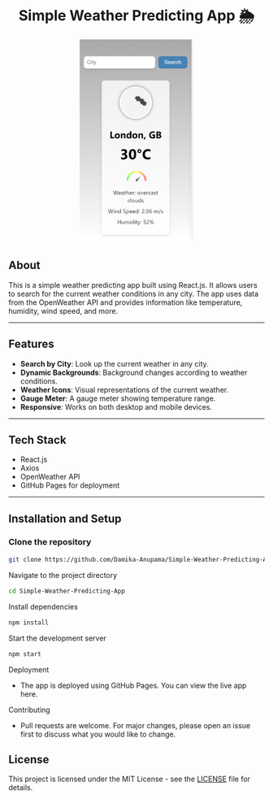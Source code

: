 <div align="center">
  <h1> Simple Weather Predicting App 🌦️ </h1>
</div>
<p align="center">
  <img src="./asset/preview.png" alt="App Preview" height="400"/>
</p>


## About

This is a simple weather predicting app built using React.js. It allows users to search for the current weather conditions in any city. The app uses data from the OpenWeather API and provides information like temperature, humidity, wind speed, and more.

---

## Features

- **Search by City**: Look up the current weather in any city.
- **Dynamic Backgrounds**: Background changes according to weather conditions.
- **Weather Icons**: Visual representations of the current weather.
- **Gauge Meter**: A gauge meter showing temperature range.
- **Responsive**: Works on both desktop and mobile devices.

---

## Tech Stack

- React.js
- Axios
- OpenWeather API
- GitHub Pages for deployment

---

## Installation and Setup

### Clone the repository

```bash
git clone https://github.com/Damika-Anupama/Simple-Weather-Predicting-App.git
```
Navigate to the project directory
```bash
cd Simple-Weather-Predicting-App
``````
Install dependencies
```bash
npm install
``````
Start the development server
```bash
npm start
``````
Deployment
- The app is deployed using GitHub Pages. You can view the live app here.

Contributing
- Pull requests are welcome. For major changes, please open an issue first to discuss what you would like to change.

## License

This project is licensed under the MIT License - see the [LICENSE](./LICENSE) file for details.
